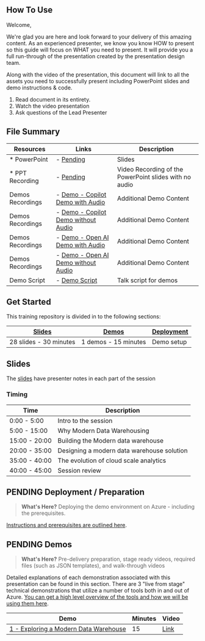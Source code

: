 ## How To Use

Welcome,

We're glad you are here and look forward to your delivery of this amazing content. As an experienced presenter, we know you know HOW to present so this guide will focus on WHAT you need to present. It will provide you a full run-through of the presentation created by the presentation design team. 

Along with the video of the presentation, this document will link to all the assets you need to successfully present including PowerPoint slides and demo instructions &
code.

1.  Read document in its entirety.
2.  Watch the video presentation
3.  Ask questions of the Lead Presenter

## File Summary

| Resources          | Links                            | Description |
|-------------------|----------------------------------|-------------------|
| * PowerPoint        | - [Pending](presentations.md) | Slides |
| * PPT Recording     | - [Pending](https://globaleventcdn.blob.core.windows.net/assets/data/data10/DATA10.mp4) | Video Recording of the PowerPoint slides with no audio |
| Demos Recordings             | - [Demo - Copilot Demo with Audio](https://aka.ms/AAruj6r) | Additional Demo Content | 
| Demos  Recordings            | - [Demo - Copilot Demo without Audio](https://aka.ms/AAruqxt) | Additional Demo Content | 
| Demos Recordings             | - [Demo - Open AI Demo with Audio](https://aka.ms/AAruqxu) | Additional Demo Content | 
| Demos Recordings             | - [Demo - Open AI Demo without Audio](https://aka.ms/AAruylb) | Additional Demo Content |  
| Demo Script           | - [Demo Script](https://aka.ms/AAruj6s) | Talk script for demos | 

## Get Started

This training repository is divided in to the following sections:

| [Slides](#slides) | [Demos](demos/README.md) | [Deployment](deployment/README.md) | 
|-------------------|---------------------------|--------------------------------------
| 28 slides - 30 minutes| 1 demos - 15 minutes | Demo setup

## Slides

The [slides](presentations.md) have presenter notes in each part of the session

### Timing

| Time        | Description 
--------------|-------------
0:00 - 5:00   | Intro to the session 
5:00 - 15:00  | Why Modern Data Warehousing
15:00 - 20:00 | Building the Modern data warehouse
20:00 - 35:00 | Designing a modern data warehouse solution
35:00 - 40:00 | The evolution of cloud scale analytics
40:00 - 45:00 | Session review

## PENDING Deployment / Preparation

>**What's Here?** Deploying the demo environment on Azure - including the prerequisites.

[Instructions and prerequisites are outlined here](deployment/README.md). 


## PENDING Demos

> **What's Here?** Pre-delivery preparation, stage ready videos, required files (such as JSON templates), and walk-through videos

Detailed explanations of each demonstration associated with this presentation can be found in this section. There are 3 "live from stage" technical demonstrations that utilize a number of tools both in and out of Azure. [You can get a high level overview of the tools and how we will be using them here](demos/README.md).

| Demo 	                                                                                               | Minutes | Video |
-------------------------------------------------------------------------------------------------------|---------|----------------- | 
|  [1 - Exploring a Modern Data Warehouse](demos/README.md#demo-1---exploring-a-modern-data-warehouse) | 15       | [Link](https://globaleventcdn.blob.core.windows.net/assets/data/data10/Data10-Demo-NoAudio.mp4) |

